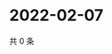 # 2022-02-07

共 0 条

<!-- BEGIN WEIBO -->
<!-- 最后更新时间 Mon Feb 07 2022 09:54:20 GMT+0800 (China Standard Time) -->

<!-- END WEIBO -->
